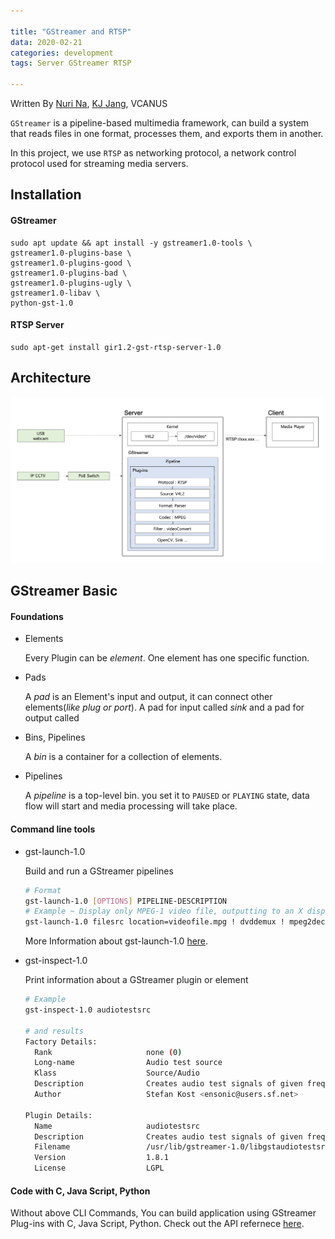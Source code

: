 ```yaml
---

title: "GStreamer and RTSP"
data: 2020-02-21
categories: development
tags: Server GStreamer RTSP

---
```


Written By [Nuri Na](https://github.com/nurring), [KJ Jang](https://github.com/jjangchan), VCANUS

`GStreamer` is a pipeline-based multimedia framework, can build a system that reads files in one format, processes them, and exports them in another.   

In this project, we use `RTSP` as networking protocol, a network control protocol used for streaming media servers.



## Installation

#### GStreamer

```shell
sudo apt update && apt install -y gstreamer1.0-tools \
gstreamer1.0-plugins-base \
gstreamer1.0-plugins-good \
gstreamer1.0-plugins-bad \
gstreamer1.0-plugins-ugly \
gstreamer1.0-libav \
python-gst-1.0
```

#### RTSP Server

```shell
sudo apt-get install gir1.2-gst-rtsp-server-1.0
```



## Architecture

![architecture](/assets/images/gstreamer_rtsp.png)



## GStreamer Basic

#### Foundations

- Elements

  Every Plugin can be _element_. One element has one specific function.

- Pads

  A _pad_ is an Element's input and output, it can connect other elements(_like plug or port_).   A pad for input called _sink_ and a pad for output called 

- Bins, Pipelines

  A *bin* is a container for a collection of elements.

- Pipelines

  A *pipeline* is a top-level bin. you set it to `PAUSED` or `PLAYING` state, data flow will start and media processing will take place.

#### Command line tools

- gst-launch-1.0

  Build and run a GStreamer pipelines

  ```bash
  # Format
  gst-launch-1.0 [OPTIONS] PIPELINE-DESCRIPTION
  # Example ~ Display only MPEG-1 video file, outputting to an X display window
  gst-launch-1.0 filesrc location=videofile.mpg ! dvddemux ! mpeg2dec ! xvimagesink
  ```

  More Information about gst-launch-1.0 [here](https://gstreamer.freedesktop.org/documentation/tools/gst-launch.html?gi-language=c).

- gst-inspect-1.0

  Print information about a GStreamer plugin or element

  ```bash
  # Example
  gst-inspect-1.0 audiotestsrc
  
  # and results
  Factory Details:
    Rank                     none (0)
    Long-name                Audio test source
    Klass                    Source/Audio
    Description              Creates audio test signals of given frequency and volume
    Author                   Stefan Kost <ensonic@users.sf.net>
  
  Plugin Details:
    Name                     audiotestsrc
    Description              Creates audio test signals of given frequency and volume
    Filename                 /usr/lib/gstreamer-1.0/libgstaudiotestsrc.so
    Version                  1.8.1
    License                  LGPL
  ```

#### Code with C, Java Script, Python

Without above CLI Commands, You can build application using GStreamer Plug-ins with C, Java Script, Python.  Check out the API refernece [here](https://gstreamer.freedesktop.org/documentation/gstreamer/running.html?gi-language=c).


